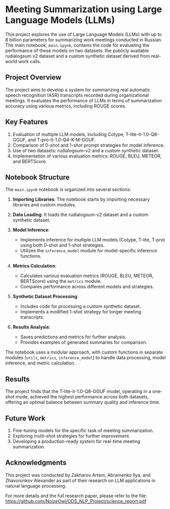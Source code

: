 # Meeting Summarization using Large Language Models (LLMs)

This project explores the use of Large Language Models (LLMs) with up to 8 billion parameters for summarizing work meetings conducted in Russian. The main notebook, `main.ipynb`, contains the code for evaluating the performance of these models on two datasets: the publicly available rudialogsum v2 dataset and a custom synthetic dataset derived from real-world work calls.

## Project Overview

The project aims to develop a system for summarizing real automatic speech recognition (ASR) transcripts recorded during organizational meetings. It evaluates the performance of LLMs in terms of summarization accuracy using various metrics, including ROUGE scores.

## Key Features

1. Evaluation of multiple LLM models, including Cotype, T-lite-it-1.0-Q8-GGUF, and T-pro-it-1.0-Q4-K-M-GGUF.
2. Comparison of 0-shot and 1-shot prompt strategies for model inference.
3. Use of two datasets: rudialogsum-v2 and a custom synthetic dataset.
4. Implementation of various evaluation metrics: ROUGE, BLEU, METEOR, and BERTScore.

## Notebook Structure

The `main.ipynb` notebook is organized into several sections:

1. **Importing Libraries**: The notebook starts by importing necessary libraries and custom modules.

2. **Data Loading**: It loads the rudialogsum-v2 dataset and a custom synthetic dataset.

3. **Model Inference**: 
   - Implements inference for multiple LLM models (Cotype, T-lite, T-pro) using both 0-shot and 1-shot strategies.
   - Utilizes the `inference_model` module for model-specific inference functions.

4. **Metrics Calculation**: 
   - Calculates various evaluation metrics (ROUGE, BLEU, METEOR, BERTScore) using the `metrics` module.
   - Compares performance across different models and strategies.

5. **Synthetic Dataset Processing**: 
   - Includes code for processing a custom synthetic dataset.
   - Implements a modified 1-shot strategy for longer meeting transcripts.

6. **Results Analysis**: 
   - Saves predictions and metrics for further analysis.
   - Provides examples of generated summaries for comparison.

The notebook uses a modular approach, with custom functions in separate modules (`utils`, `metrics`, `inference_model`) to handle data processing, model inference, and metric calculation.


## Results

The project finds that the T-lite-it-1.0-Q8-GGUF model, operating in a one-shot mode, achieved the highest performance across both datasets, offering an optimal balance between summary quality and inference time.

## Future Work

1. Fine-tuning models for the specific task of meeting summarization.
2. Exploring multi-shot strategies for further improvement.
3. Developing a production-ready system for real-time meeting summarization.

## Acknowledgments

This project was conducted by Zakharov Artem, Abramenko Ilya, and Zhavoronkov Alexander as part of their research on LLM applications in natural language processing.

For more details and the full research paper, please refer to the file: https://github.com/NoizeOwl/ODS_NLP_Project/science_report.pdf
